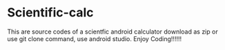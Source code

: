 # Scientific-calc
This are source codes of a scientfic android calculator
download as zip or use git clone command, use android studio.
Enjoy Coding!!!!!!
